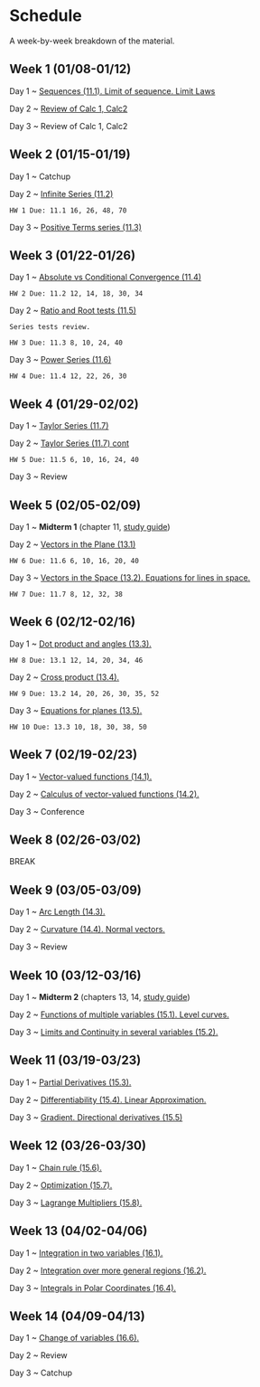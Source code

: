 # Schedule

A week-by-week breakdown of the material.

## Week  1 (01/08-01/12)

Day 1
  ~ [Sequences (11.1). Limit of sequence. Limit Laws](notes/sequences.md)

Day 2
  ~ [Review of Calc 1, Calc2](notes/calc_review.md)

Day 3
  ~ Review of Calc 1, Calc2

## Week  2 (01/15-01/19)

Day 1
  ~ Catchup

Day 2
  ~ [Infinite Series (11.2)](notes/series_intro.md)

    HW 1 Due: 11.1 16, 26, 48, 70

Day 3
  ~ [Positive Terms series (11.3)](notes/series_positive.md)


## Week  3 (01/22-01/26)

Day 1
  ~ [Absolute vs Conditional Convergence (11.4)](notes/series_conditional.md)

    HW 2 Due: 11.2 12, 14, 18, 30, 34

Day 2
  ~ [Ratio and Root tests (11.5)](notes/series_root.md)

    Series tests review.

    HW 3 Due: 11.3 8, 10, 24, 40

Day 3
  ~ [Power Series (11.6)](notes/series_power.md)

    HW 4 Due: 11.4 12, 22, 26, 30

## Week  4 (01/29-02/02)

Day 1
  ~ [Taylor Series (11.7)](notes/series_taylor.md)

Day 2
  ~ [Taylor Series (11.7) cont](notes/series_taylor.md)

    HW 5 Due: 11.5 6, 10, 16, 24, 40

Day 3
  ~ Review

## Week  5 (02/05-02/09)

Day 1
  ~ **Midterm 1**  (chapter 11, [study guide](notes/midterm1_study_guide.md))

Day 2
  ~ [Vectors in the Plane (13.1)](notes/vectors.md)

    HW 6 Due: 11.6 6, 10, 16, 20, 40

Day 3
  ~ [Vectors in the Space (13.2). Equations for lines in space.](notes/vectors_space.md)

    HW 7 Due: 11.7 8, 12, 32, 38

## Week  6 (02/12-02/16)

Day 1
  ~ [Dot product and angles (13.3).](notes/dot_product.md)

    HW 8 Due: 13.1 12, 14, 20, 34, 46

Day 2
  ~ [Cross product (13.4).](notes/cross_product.md)

    HW 9 Due: 13.2 14, 20, 26, 30, 35, 52

Day 3
  ~ [Equations for planes (13.5).](notes/plane_equations.md)

    HW 10 Due: 13.3 10, 18, 30, 38, 50

## Week  7 (02/19-02/23)

Day 1
  ~ [Vector-valued functions (14.1).](notes/vector_valued_functions.md)

Day 2
  ~ [Calculus of vector-valued functions (14.2).](notes/vector_valued_calculus.md)

Day 3
  ~ Conference

## Week  8 (02/26-03/02)

BREAK

## Week  9 (03/05-03/09)

Day 1
  ~ [Arc Length (14.3).](notes/arc_length_curvature.md)

Day 2
  ~ [Curvature (14.4). Normal vectors.](notes/arc_length_curvature.md)

Day 3
  ~ Review

## Week 10 (03/12-03/16)

Day 1
  ~ **Midterm 2**  (chapters 13, 14, [study guide](notes/midterm2_study_guide.md))

Day 2
  ~ [Functions of multiple variables (15.1). Level curves.](notes/multiple_variables.md)

Day 3
  ~ [Limits and Continuity in several variables (15.2).](notes/limits_continuity.md)

## Week 11 (03/19-03/23)

Day 1
  ~ [Partial Derivatives (15.3).](notes/partial_derivatives.md)

Day 2
  ~ [Differentiability (15.4). Linear Approximation.](notes/differentiability.md)

Day 3
  ~ [Gradient. Directional derivatives (15.5)](notes/gradient.md)

## Week 12 (03/26-03/30)

Day 1
  ~ [Chain rule (15.6).](notes/chain_rule.md)

Day 2
  ~ [Optimization (15.7).](notes/optimization.md)

Day 3
  ~ [Lagrange Multipliers (15.8).](notes/lagrange_mults.md)

## Week 13 (04/02-04/06)

Day 1
  ~ [Integration in two variables (16.1).](notes/multiple_integrals.md)

Day 2
  ~ [Integration over more general regions (16.2).](notes/integrals_general.md)

Day 3
  ~ [Integrals in Polar Coordinates (16.4).](notes/integrals_polar.md)

## Week 14 (04/09-04/13)

Day 1
  ~ [Change of variables (16.6).](notes/integrals_change_variables.md)

Day 2
  ~ Review

Day 3
  ~ Catchup
